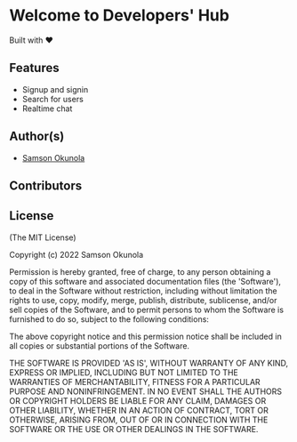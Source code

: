 # Welcome to Developers' Hub

Built with :heart:
## Features
- Signup and signin
- Search for users
- Realtime chat

## Author(s)

- [Samson Okunola](https://github.com/pablo-clueless)

## Contributors
## License

(The MIT License)

Copyright (c) 2022 Samson Okunola [](mailto:smsnmicheal@gmail.com)

Permission is hereby granted, free of charge, to any person obtaining a copy of this software and associated documentation files (the 'Software'), to deal in the Software without restriction, including without limitation the rights to use, copy, modify, merge, publish, distribute, sublicense, and/or sell copies of the Software, and to permit persons to whom the Software is furnished to do so, subject to the following conditions:

The above copyright notice and this permission notice shall be included in all copies or substantial portions of the Software.

THE SOFTWARE IS PROVIDED 'AS IS', WITHOUT WARRANTY OF ANY KIND, EXPRESS OR IMPLIED, INCLUDING BUT NOT LIMITED TO THE WARRANTIES OF MERCHANTABILITY, FITNESS FOR A PARTICULAR PURPOSE AND NONINFRINGEMENT. IN NO EVENT SHALL THE AUTHORS OR COPYRIGHT HOLDERS BE LIABLE FOR ANY CLAIM, DAMAGES OR OTHER LIABILITY, WHETHER IN AN ACTION OF CONTRACT, TORT OR OTHERWISE, ARISING FROM, OUT OF OR IN CONNECTION WITH THE SOFTWARE OR THE USE OR OTHER DEALINGS IN THE SOFTWARE.